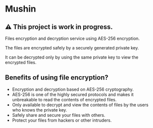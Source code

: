 # Mushin

## :warning: This project is work in progress.

Files encryption and decryption service using AES-256 encryption. 

The files are encrypted safely by a securely generated private key. 

It can be decrypted only by using the same private key to view the encrypted files.

## Benefits of using file encryption?

* Encryption and decryption based on AES-256 cryptography. 
* AES-256 is one of the highly secured protocols and makes it unbreakable to read the contents of encrypted files.
* Only available to decrypt and view the contents of files by the users who knows the private key.
* Safely share and secure your files with others.
* Protect your files from hackers or other intruders.